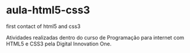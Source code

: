 # aula-html5-css3
first contact of html5 and css3

Atividades realizadas dentro do curso de Programação para internet com HTML5 e CSS3 pela Digital Innovation One.
